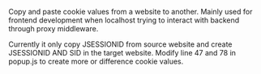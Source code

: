 Copy and paste cookie values from a website to another.
Mainly used for frontend development when localhost trying to interact with backend through proxy middleware.

Currently it only copy JSESSIONID from source website and create JSESSIONID AND SID in the target website. Modify line 47 and 78 in popup.js to create more or difference cookie values.


